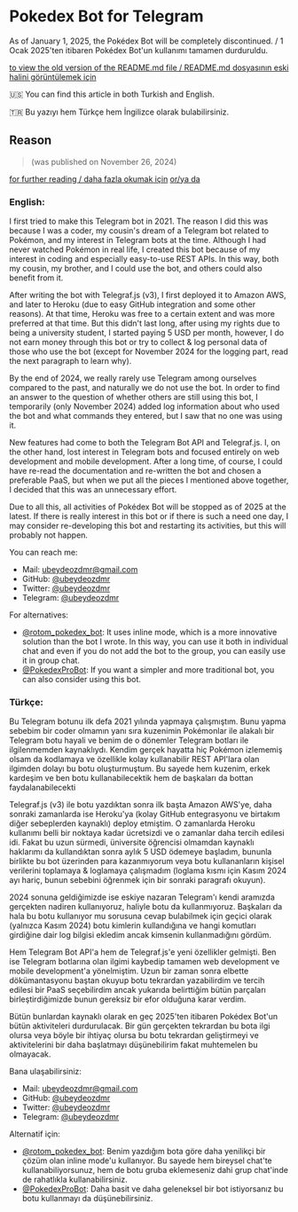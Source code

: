 # Pokedex Bot for Telegram

As of January 1, 2025, the Pokédex Bot will be completely discontinued. / 1 Ocak 2025'ten itibaren Pokédex Bot'un kullanımı tamamen durduruldu.

[to view the old version of the README.md file / README.md dosyasının eski halini görüntülemek için](https://github.com/ubeydeozdmr/pokedex-bot-telegram/tree/old-readme)

🇺🇸 You can find this article in both Turkish and English.

🇹🇷 Bu yazıyı hem Türkçe hem İngilizce olarak bulabilirsiniz.

## Reason

> (was published on November 26, 2024)

[for further reading / daha fazla okumak için](http://bit.ly/3Otziyu) [or/ya da](https://telegra.ph/About-stopping-bot-activitiesdevelopment-11-26)

### English:

I first tried to make this Telegram bot in 2021. The reason I did this was because I was a coder, my cousin's dream of a Telegram bot related to Pokémon, and my interest in Telegram bots at the time. Although I had never watched Pokémon in real life, I created this bot because of my interest in coding and especially easy-to-use REST APIs. In this way, both my cousin, my brother, and I could use the bot, and others could also benefit from it.

After writing the bot with Telegraf.js (v3), I first deployed it to Amazon AWS, and later to Heroku (due to easy GitHub integration and some other reasons). At that time, Heroku was free to a certain extent and was more preferred at that time. But this didn't last long, after using my rights due to being a university student, I started paying 5 USD per month, however, I do not earn money through this bot or try to collect & log personal data of those who use the bot (except for November 2024 for the logging part, read the next paragraph to learn why).

By the end of 2024, we really rarely use Telegram among ourselves compared to the past, and naturally we do not use the bot. In order to find an answer to the question of whether others are still using this bot, I temporarily (only November 2024) added log information about who used the bot and what commands they entered, but I saw that no one was using it.

New features had come to both the Telegram Bot API and Telegraf.js. I, on the other hand, lost interest in Telegram bots and focused entirely on web development and mobile development. After a long time, of course, I could have re-read the documentation and re-written the bot and chosen a preferable PaaS, but when we put all the pieces I mentioned above together, I decided that this was an unnecessary effort.

Due to all this, all activities of Pokédex Bot will be stopped as of 2025 at the latest. If there is really interest in this bot or if there is such a need one day, I may consider re-developing this bot and restarting its activities, but this will probably not happen.

You can reach me:

- Mail: ubeydeozdmr@gmail.com
- GitHub: [@ubeydeozdmr](https://github.com/ubeydeozdmr)
- Twitter: [@ubeydeozdmr](https://x.com/ubeydeozdmr)
- Telegram: [@ubeydeozdmr](https://t.me/ubeydeozdmr)

For alternatives:

- [@rotom_pokedex_bot](https://t.me/rotom_pokedex_bot): It uses inline mode, which is a more innovative solution than the bot I wrote. In this way, you can use it both in individual chat and even if you do not add the bot to the group, you can easily use it in group chat.
- [@PokedexProBot](https://t.me/pokedexprobot): If you want a simpler and more traditional bot, you can also consider using this bot.

### Türkçe:

Bu Telegram botunu ilk defa 2021 yılında yapmaya çalışmıştım. Bunu yapma sebebim bir coder olmamın yanı sıra kuzenimin Pokémonlar ile alakalı bir Telegram botu hayali ve benim de o dönemler Telegram botları ile ilgilenmemden kaynaklıydı. Kendim gerçek hayatta hiç Pokémon izlememiş olsam da kodlamaya ve özellikle kolay kullanabilir REST API'lara olan ilgimden dolayı bu botu oluşturmuştum. Bu sayede hem kuzenim, erkek kardeşim ve ben botu kullanabilecektik hem de başkaları da bottan faydalanabilecekti

Telegraf.js (v3) ile botu yazdıktan sonra ilk başta Amazon AWS'ye, daha sonraki zamanlarda ise Heroku'ya (kolay GitHub entegrasyonu ve birtakım diğer sebeplerden kaynaklı) deploy etmiştim. O zamanlarda Heroku kullanımı belli bir noktaya kadar ücretsizdi ve o zamanlar daha tercih edilesi idi. Fakat bu uzun sürmedi, üniversite öğrencisi olmamdan kaynaklı haklarımı da kullandıktan sonra aylık 5 USD ödemeye başladım, bununla birlikte bu bot üzerinden para kazanmıyorum veya botu kullananların kişisel verilerini toplamaya & loglamaya çalışmadım (loglama kısmı için Kasım 2024 ayı hariç, bunun sebebini öğrenmek için bir sonraki paragrafı okuyun).

2024 sonuna geldiğimizde ise eskiye nazaran Telegram'ı kendi aramızda gerçekten nadiren kullanıyoruz, haliyle botu da kullanmıyoruz.  Başkaları da hala bu botu kullanıyor mu sorusuna cevap bulabilmek için geçici olarak (yalnızca Kasım 2024) botu kimlerin kullandığına ve hangi komutları girdiğine dair log bilgisi ekledim ancak kimsenin kullanmadığını gördüm.

Hem Telegram Bot API'a hem de Telegraf.js'e yeni özellikler gelmişti. Ben ise Telegram botlarına olan ilgimi kaybedip tamamen web development ve mobile development'a yönelmiştim. Uzun bir zaman sonra elbette dökümantasyonu baştan okuyup botu tekrardan yazabilirdim ve tercih edilesi bir PaaS seçebilirdim ancak yukarıda belirttiğim bütün parçaları birleştirdiğimizde bunun gereksiz bir efor olduğuna karar verdim.

Bütün bunlardan kaynaklı olarak en geç 2025'ten itibaren Pokédex Bot'un bütün aktiviteleri durdurulacak. Bir gün gerçekten tekrardan bu bota ilgi olursa veya böyle bir ihtiyaç olursa bu botu tekrardan geliştirmeyi ve aktivitelerini bir daha başlatmayı düşünebilirim fakat muhtemelen bu olmayacak.

Bana ulaşabilirsiniz:

- Mail: ubeydeozdmr@gmail.com
- GitHub: [@ubeydeozdmr](https://github.com/ubeydeozdmr)
- Twitter: [@ubeydeozdmr](https://x.com/ubeydeozdmr)
- Telegram: [@ubeydeozdmr](https://t.me/ubeydeozdmr)

Alternatif için:

- [@rotom_pokedex_bot](https://t.me/rotom_pokedex_bot): Benim yazdığım bota göre daha yenilikçi bir çözüm olan inline mode'u kullanıyor. Bu sayede hem bireysel chat'te kullanabiliyorsunuz, hem de botu gruba eklemeseniz dahi grup chat'inde de rahatlıkla kullanabilirsiniz.
- [@PokedexProBot](https://t.me/pokedexprobot): Daha basit ve daha geleneksel bir bot istiyorsanız bu botu kullanmayı da düşünebilirsiniz.
